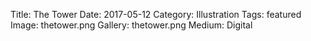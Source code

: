 Title: The Tower
Date: 2017-05-12
Category: Illustration
Tags: featured
Image: thetower.png
Gallery: thetower.png
Medium: Digital